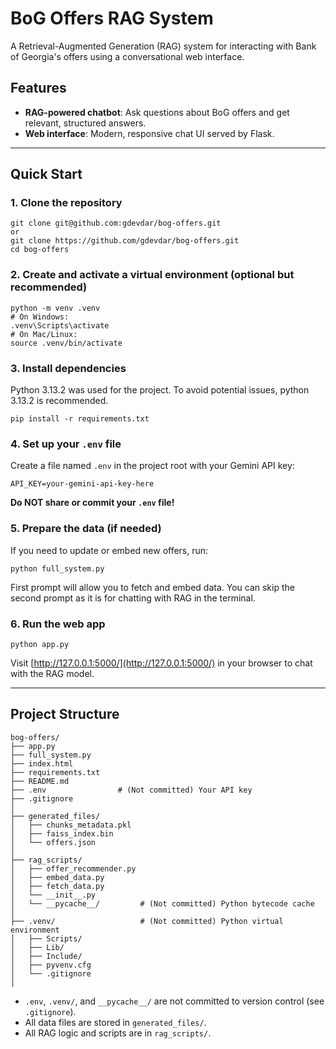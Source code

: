 # BoG Offers RAG System

A Retrieval-Augmented Generation (RAG) system for interacting with Bank of Georgia's offers using a conversational web interface.

## Features
- **RAG-powered chatbot**: Ask questions about BoG offers and get relevant, structured answers.
- **Web interface**: Modern, responsive chat UI served by Flask.


---

## Quick Start

### 1. Clone the repository
```
git clone git@github.com:gdevdar/bog-offers.git
or
git clone https://github.com/gdevdar/bog-offers.git
cd bog-offers
```

### 2. Create and activate a virtual environment (optional but recommended)
```
python -m venv .venv
# On Windows:
.venv\Scripts\activate
# On Mac/Linux:
source .venv/bin/activate
```

### 3. Install dependencies
Python 3.13.2 was used for the project. To avoid potential issues, python 3.13.2 is recommended.
```
pip install -r requirements.txt
```

### 4. Set up your `.env` file
Create a file named `.env` in the project root with your Gemini API key:
```
API_KEY=your-gemini-api-key-here
```
**Do NOT share or commit your `.env` file!**

### 5. Prepare the data (if needed)
If you need to update or embed new offers, run:
```
python full_system.py
```
First prompt will allow you to fetch and embed data. You can skip the second prompt as it is for chatting with RAG in the terminal.

### 6. Run the web app
```
python app.py
```
Visit [http://127.0.0.1:5000/](http://127.0.0.1:5000/) in your browser to chat with the RAG model.

---

## Project Structure
```
bog-offers/
├── app.py
├── full_system.py
├── index.html
├── requirements.txt
├── README.md
├── .env                # (Not committed) Your API key
├── .gitignore
│
├── generated_files/
│   ├── chunks_metadata.pkl
│   ├── faiss_index.bin
│   └── offers.json
│
├── rag_scripts/
│   ├── offer_recommender.py
│   ├── embed_data.py
│   ├── fetch_data.py
│   └── __init__.py
│   └── __pycache__/         # (Not committed) Python bytecode cache
│
├── .venv/                   # (Not committed) Python virtual environment
│   ├── Scripts/
│   ├── Lib/
│   ├── Include/
│   ├── pyvenv.cfg
│   └── .gitignore
│
```
- `.env`, `.venv/`, and `__pycache__/` are not committed to version control (see `.gitignore`).
- All data files are stored in `generated_files/`.
- All RAG logic and scripts are in `rag_scripts/`.


